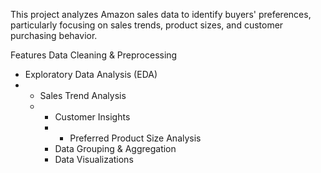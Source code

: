 This project analyzes Amazon sales data to identify buyers' preferences, particularly focusing on sales trends, product sizes, and customer purchasing behavior.

Features
Data Cleaning & Preprocessing 
- Exploratory Data Analysis (EDA)
- - Sales Trend Analysis
  - - Customer Insights
    - - Preferred Product Size Analysis
     - Data Grouping & Aggregation
    - Data Visualizations
